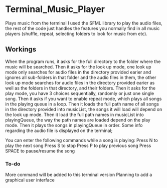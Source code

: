 # Terminal_Music_Player
Plays music from the terminal
I used the SFML library to play the audio files, the rest of the code just handles the features you normally find in all music players (shuffle, repeat, selecting folders to look for music from etc).

## Workings
When the program runs, it asks for the full directory to the folder where the music will be searched.
Then it asks for the look up mode, one look up mode only searches for audio files in the directory provided earier and ignores all sub-folders in that folder and the audio files in them, the other look up mode searches for audio files in the directory provided earier as well as the folders in that directory, and their folders.
Then it asks for the play mode, you have 3 choices sequentially, randomly or just one single song.
Then it asks if you want to enable repeat mode, which plays all songs in the playing queue in a loop.
Then it loads the full path name of all songs in the directory provided into musicList, the songs it will load will depend on the look up mode.
Then it load the full path names in musicList into playingQueue, the way the path names are loaded depend on the play mode.
Then it plays the songs in playingQueue in order.
Some info regarding the audio file is displayed on the terminal;

You can enter the following commands while a song is playing:
Press N to play the next song
Press S to stop
Press P to play previous song
Press SPACE to pause/resume the song

### To-do
More command will be added to this terminal version
Planning to add a graphical user interface
